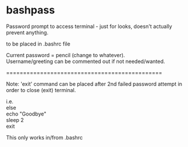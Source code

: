 # bashpass
Password prompt to access terminal - just for looks, doesn't actually prevent anything.  

to be placed in .bashrc file    

Current password = pencil (change to whatever).  
Username/greeting can be commented out if not needed/wanted.  

==============================================  
  
  
Note: 'exit' command can be placed after 2nd failed password attempt in order to close (exit) terminal.  

i.e.      
else  
echo "Goodbye"  
sleep 2  
exit  

This only works in/from .bashrc  
